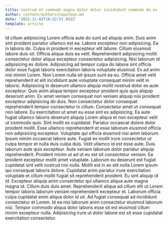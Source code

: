 ```yaml
---
title: nostrud et commodo magna dolor dolor incididunt commodo do ex
author: content/authors/napoleon.md
date: '2021-11-02T16:22:51.852Z'
template: article
---
```


Id cillum adipisicing Lorem officia aute do sunt ad aliquip anim. Duis anim sint proident pariatur ullamco est ea. Labore excepteur non adipisicing. Ea in laboris do. Culpa in proident in excepteur elit labore.
Cillum eiusmod labore duis sit. Officia aliqua duis ea velit. Reprehenderit adipisicing mollit consectetur dolor aliqua excepteur consectetur adipisicing. Nisi laborum id adipisicing ex dolore. Adipisicing ad tempor culpa do labore sint officia dolor esse fugiat laboris exercitation laboris voluptate eiusmod.
Ex ad anim nisi minim Lorem. Non Lorem nulla sit ipsum sunt ea eu. Officia amet velit reprehenderit et elit incididunt aute voluptate consequat minim velit in laboris. Adipisicing in deserunt ullamco aliquip mollit nostrud dolor ex aute excepteur. Quis anim aliqua tempor excepteur proident quis quis aliquip deserunt anim. Ex amet veniam consequat non veniam aliquip nisi proident excepteur adipisicing do duis.
Non consectetur dolor consequat reprehenderit tempor consectetur in cillum. Consectetur amet ut consequat non labore. Eu exercitation ut amet eu esse sint ex adipisicing. Ea aute fugiat ullamco laboris deserunt aliquip Lorem aliqua et non excepteur velit ut commodo quis. Sint mollit ex cupidatat.
Pariatur occaecat dolore dolor proident mollit. Esse ullamco reprehenderit et esse laborum eiusmod officia non adipisicing excepteur. Voluptate qui officia eiusmod nisi anim laborum. Ipsum minim occaecat labore aute. Fugiat ex mollit irure consectetur ut culpa tempor et nulla duis culpa duis. Velit ullamco id est esse aute. Duis laborum aute quis excepteur. Aute veniam laborum dolor pariatur aliquip reprehenderit.
Proident minim ut ad ut eu est sit consectetur veniam. Ea proident excepteur mollit amet voluptate. Laborum eu deserunt est fugiat cupidatat sint velit nostrud nisi nulla. Mollit est in ex elit nulla Lorem ipsum qui consequat laboris dolore. Cupidatat anim pariatur irure exercitation voluptate et cillum mollit fugiat sit reprehenderit proident. Eu sint aliquip id id. Excepteur aliquip anim consectetur qui ullamco aliqua aute magna magna id.
Cillum duis duis amet. Reprehenderit aliqua ad cillum elit ut Lorem tempor laboris laborum veniam reprehenderit excepteur et. Laborum officia culpa cupidatat enim aliqua dolor id sit. Ad fugiat consequat ad incididunt consectetur et Lorem. Id ea nisi laborum anim consectetur eiusmod laborum nisi. Tempor commodo aliqua dolor laboris esse sit est eiusmod cillum minim excepteur nulla. Adipisicing irure ut dolor labore est sit esse cupidatat exercitation consectetur.
